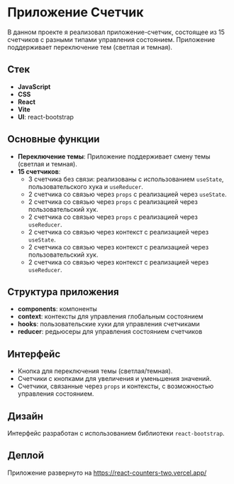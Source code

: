 # Приложение Счетчик

В данном проекте я реализовал приложение-счетчик, состоящее из 15 счетчиков с разными типами управления состоянием. Приложение поддерживает переключение тем (светлая и темная).

## Стек

- **JavaScript**
- **CSS**
- **React**
- **Vite**
- **UI**: react-bootstrap

## Основные функции

- **Переключение темы**: Приложение поддерживает смену темы (светлая и темная).
- **15 счетчиков**:
  - 3 счетчика без связи: реализованы с использованием `useState`, пользовательского хука и `useReducer`.
  - 2 счетчика со связью через `props` с реализацией через `useState`.
  - 2 счетчика со связью через `props` с реализацией через пользовательский хук.
  - 2 счетчика со связью через `props` с реализацией через `useReducer`.
  - 2 счетчика со связью через контекст с реализацией через `useState`.
  - 2 счетчика со связью через контекст с реализацией через пользовательский хук.
  - 2 счетчика со связью через контекст с реализацией через `useReducer`.

## Структура приложения

- **components**: компоненты
- **context**: контексты для управления глобальным состоянием
- **hooks**: пользовательские хуки для управления счетчиками
- **reducer**: редьюсеры для управления состоянием счетчиков

## Интерфейс

- Кнопка для переключения темы (светлая/темная).
- Счетчики с кнопками для увеличения и уменьшения значений.
- Счетчики, связанные через `props` и контексты, с возможностью управления состоянием.

## Дизайн

Интерфейс разработан с использованием библиотеки `react-bootstrap`.

## Деплой

Приложение развернуто на https://react-counters-two.vercel.app/
